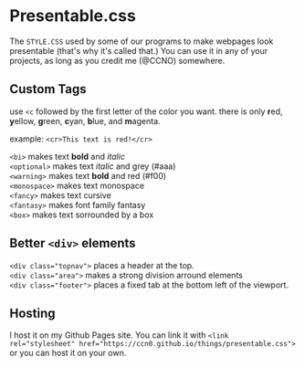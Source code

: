 # Presentable.css

 The `STYLE.CSS` used by some of our programs to make webpages look presentable (that's why it's called that.)
 You can use it in any of your projects, as long as you credit me (@CCNO) somewhere.

## Custom Tags

use `<c` followed by the first letter of the color you want. there is only **r**ed, **y**ellow, **g**reen, **c**yan, **b**lue, and **m**agenta.
  
example: `<cr>This text is red!</cr>`  
  
`<bi>` makes text **bold** and *italic*  
`<optional>` makes text *italic* and grey (#aaa)  
`<warning>` makes text **bold** and red (#f00)  
`<monospace>` makes text monospace  
`<fancy>` makes text cursive  
`<fantasy>` makes font family fantasy  
`<box>` makes text sorrounded by a box  
  
  
## Better `<div>` elements

`<div class="topnav">` places a header at the top.  
`<div class="area">` makes a strong division arround elements  
`<div class="footer">` places a fixed tab at the bottom left of the viewport.  

## Hosting

I host it on my Github Pages site. You can link it with `<link rel="stylesheet" href="https://ccn0.github.io/things/presentable.css">` or you can host it on your own.
